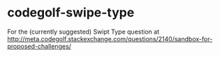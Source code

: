 codegolf-swipe-type
===================

For the (currently suggested) Swipt Type question at http://meta.codegolf.stackexchange.com/questions/2140/sandbox-for-proposed-challenges/
